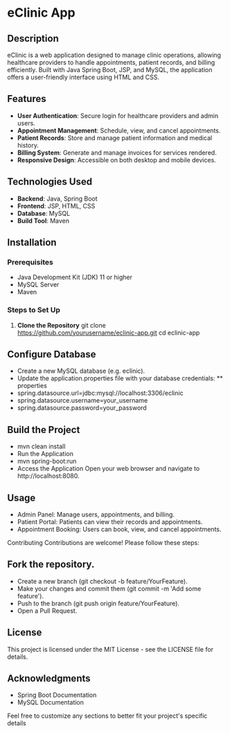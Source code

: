 # eClinic App

## Description
eClinic is a web application designed to manage clinic operations, allowing healthcare providers to handle appointments, patient records, and billing efficiently. Built with Java Spring Boot, JSP, and MySQL, the application offers a user-friendly interface using HTML and CSS.

## Features
- **User Authentication**: Secure login for healthcare providers and admin users.
- **Appointment Management**: Schedule, view, and cancel appointments.
- **Patient Records**: Store and manage patient information and medical history.
- **Billing System**: Generate and manage invoices for services rendered.
- **Responsive Design**: Accessible on both desktop and mobile devices.

## Technologies Used
- **Backend**: Java, Spring Boot
- **Frontend**: JSP, HTML, CSS
- **Database**: MySQL
- **Build Tool**: Maven

## Installation

### Prerequisites
- Java Development Kit (JDK) 11 or higher
- MySQL Server
- Maven

### Steps to Set Up
1. **Clone the Repository**
   git clone https://github.com/yourusername/eclinic-app.git
   cd eclinic-app
   
## Configure Database
- Create a new MySQL database (e.g. eclinic).
- Update the application.properties file with your database credentials:
** properties
- spring.datasource.url=jdbc:mysql://localhost:3306/eclinic
- spring.datasource.username=your_username
- spring.datasource.password=your_password

## Build the Project
- mvn clean install
- Run the Application
- mvn spring-boot:run
- Access the Application Open your web browser and navigate to http://localhost:8080.

## Usage
- Admin Panel: Manage users, appointments, and billing.
- Patient Portal: Patients can view their records and appointments.
- Appointment Booking: Users can book, view, and cancel appointments.

Contributing
Contributions are welcome! Please follow these steps:

## Fork the repository.
- Create a new branch (git checkout -b feature/YourFeature).
- Make your changes and commit them (git commit -m 'Add some feature').
- Push to the branch (git push origin feature/YourFeature).
- Open a Pull Request.

## License
This project is licensed under the MIT License - see the LICENSE file for details.

## Acknowledgments
- Spring Boot Documentation
- MySQL Documentation

Feel free to customize any sections to better fit your project's specific details
